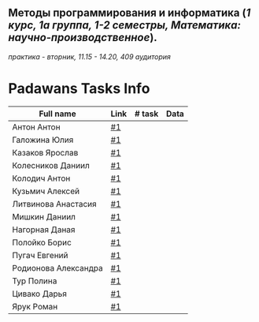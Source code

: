 ## Методы программирования и информатика (*1 курс, 1а группа, 1-2 семестры, Математика: научно-производственное*).
*практика - вторник, 11.15 - 14.20, 409 аудитория*

# Padawans Tasks Info

| **Full name** | **Link** | **# task** | **Data** |
| -------- | -------- | --------|  -------- |
| Антон Антон | [#1](https://github.com/anton2000anton) |  |
| Галожина Юлия | [#1](https://github.com/GalozhinaYuliya) |  |
| Казаков Ярослав | [#1](https://github.com/EvanderLatine/MMF_1) |  |
| Колесников Даниил | [#1](https://github.com/DaniilKolesnikov/Daniil_Kolesnikov) |  |
| Колодич Антон | [#1](https://github.com/AntonyKor/MMFInf) |  |
| Кузьмич Алексей | [#1](https://github.com/kuzmichalexey/C-.-1-course-1-semestr) |  |
| Литвинова Анастасия | [#1](https://github.com/AnastasiyaLitvinova/Cpp-homework-1-sem) |  |
| Мишкин Даниил | [#1](https://github.com/DaniilMishkin) |  |
| Нагорная Даная | [#1](https://github.com/NDanaya) |  |
| Полойко Борис | [#1](https://github.com/BorisPoloyko) |  |
| Пугач Евгений | [#1](https://github.com/EvgeniyPugach) |  |
| Родионова Александра | [#1](https://github.com/sasha-rod/cpp-homework-sem-1) |  |
| Тур Полина | [#1](https://github.com/PolinaTur/Hometask) |  |
| Цивако Дарья| [#1](https://github.com/D-Tsivako) |  |
| Ярук Роман| [#1](https://github.com/Jarelino/HomeWork-On-31-10-2018) |  |
